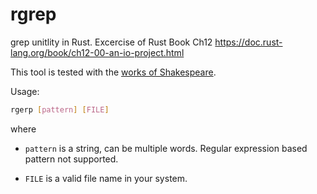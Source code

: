 # rgrep
grep unitlity in Rust. Excercise of 
Rust Book Ch12 https://doc.rust-lang.org/book/ch12-00-an-io-project.html

This tool is tested with the [works of Shakespeare](https://ocw.mit.edu/ans7870/6/6.006/s08/lecturenotes/files/t8.shakespeare.txt).

Usage:
```bash
rgerp [pattern] [FILE]
```
where 
- `pattern` is a string, can be multiple words. Regular expression based 
pattern not supported.

- `FILE` is a valid file name in your system. 